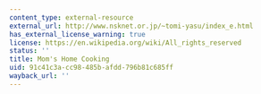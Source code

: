```yaml
---
content_type: external-resource
external_url: http://www.nsknet.or.jp/~tomi-yasu/index_e.html
has_external_license_warning: true
license: https://en.wikipedia.org/wiki/All_rights_reserved
status: ''
title: Mom's Home Cooking
uid: 91c41c3a-cc98-485b-afdd-796b81c685ff
wayback_url: ''
---
```

